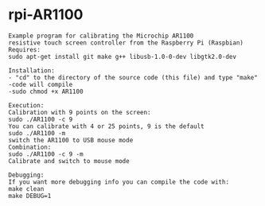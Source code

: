 # rpi-AR1100
    Example program for calibrating the Microchip AR1100 
    resistive touch screen controller from the Raspberry Pi (Raspbian)
    Requires:
    sudo apt-get install git make g++ libusb-1.0-0-dev libgtk2.0-dev
    
    Installation:
    - "cd" to the directory of the source code (this file) and type "make"
    -code will compile
    -sudo chmod +x AR1100
    
    Execution:
    Calibration with 9 points on the screen:
    sudo ./AR1100 -c 9
    You can calibrate with 4 or 25 points, 9 is the default
    sudo ./AR1100 -m
    switch the AR1100 to USB mouse mode
    Combination:
    sudo ./AR1100 -c 9 -m
    Calibrate and switch to mouse mode
    
    Debugging:
    If you want more debugging info you can compile the code with:
    make clean
    make DEBUG=1
